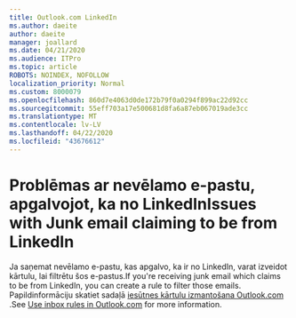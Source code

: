 ```yaml
---
title: Outlook.com LinkedIn
ms.author: daeite
author: daeite
manager: joallard
ms.date: 04/21/2020
ms.audience: ITPro
ms.topic: article
ROBOTS: NOINDEX, NOFOLLOW
localization_priority: Normal
ms.custom: 8000079
ms.openlocfilehash: 860d7e4063d0de172b79f0a0294f899ac22d92cc
ms.sourcegitcommit: 55eff703a17e500681d8fa6a87eb067019ade3cc
ms.translationtype: MT
ms.contentlocale: lv-LV
ms.lasthandoff: 04/22/2020
ms.locfileid: "43676612"
---
```

# <a name="issues-with-junk-email-claiming-to-be-from-linkedin"></a><span data-ttu-id="853b1-102">Problēmas ar nevēlamo e-pastu, apgalvojot, ka no LinkedIn</span><span class="sxs-lookup"><span data-stu-id="853b1-102">Issues with Junk email claiming to be from LinkedIn</span></span>

<span data-ttu-id="853b1-103">Ja saņemat nevēlamo e-pastu, kas apgalvo, ka ir no LinkedIn, varat izveidot kārtulu, lai filtrētu šos e-pastus.</span><span class="sxs-lookup"><span data-stu-id="853b1-103">If you're receiving junk email which claims to be from LinkedIn, you can create a rule to filter those emails.</span></span>
<span data-ttu-id="853b1-104">Papildinformāciju skatiet sadaļā [iesūtnes kārtulu izmantošana Outlook.com](https://aka.ms/OutlookComInboxRules) .</span><span class="sxs-lookup"><span data-stu-id="853b1-104">See [Use inbox rules in Outlook.com](https://aka.ms/OutlookComInboxRules) for more information.</span></span>


